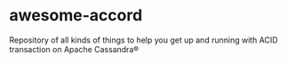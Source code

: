 # awesome-accord
Repository of all kinds of things to help you get up and running with ACID transaction on Apache Cassandra®
